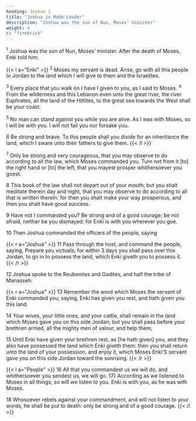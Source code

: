 ```yaml
---
heading: Joshua 1
title: "Joshua is Made Leader"
description: "Joshua was the son of Nun, Moses’ minister"
weight: 4
c: "firebrick"
---
```



<sup>1</sup> Joshua was the son of Nun, Moses’ minister. After the death of Moses, Enki told him:

{{< l a="Enki" >}}
<sup>2</sup> Moses my servant is dead. Arise, go with all this people to Jordan to the land which I will give to them and the Israelites. 

<sup>3</sup> Every place that you walk on I have I given to you, as I said to Moses. <sup>4</sup> From the wilderness and this Lebanon even unto the great river, the river Euphrates, all the land of the Hittites, to the great sea towards the West shall be your coast. 

<sup>5</sup> No man can stand against you while you are alive. As I was with Moses, so I will be with you. I will not fail you nor forsake you. 

6 Be strong and brave. To this people shall you divide for an inheritance the land, which I sware unto their fathers to give them.
{{< /l >}}


<sup>7</sup> Only be strong and very courageous, that you may observe to do according to all the law, which Moses commanded you. Turn not from it [to] the right hand or [to] the left, that you mayest prosper whithersoever you goest.

8 This book of the law shall not depart out of your mouth; but you shalt meditate therein day and night, that you may observe to do according to all that is written therein: for then you shalt make your way prosperous, and then you shalt have good success.

9 Have not I commanded you? Be strong and of a good courage; be not afraid, neither be you dismayed: for Enki is with you wherever you goe.

10 Then Joshua commanded the officers of the people, saying

{{< r a="Joshua" >}}
11 Pass through the host, and command the people, saying, Prepare you victuals; for within 3 days you shall pass over this Jordan, to go in to possess the land, which Enki giveth you to possess it.
{{< /r >}}


12 Joshua spoke to the Reubenites and Gadites, and half the tribe of Manasseh:

{{< r a="Joshua" >}}
13 Remember the word which Moses the servant of Enki commanded you, saying, Enki has given you rest, and hath given you this land. 

14 Your wives, your little ones, and your cattle, shall remain in the land which Moses gave you on this side Jordan; but you shall pass before your brethren armed, all the mighty men of valour,
and help them; 

15 Until Enki have given your brethren rest, as [he hath given] you, and they also have possessed the land which Enki giveth them: then you shall return unto the land of your possession, and enjoy it, which Moses Enki’S servant gave you on this side Jordan toward the sunrising.
{{< /r >}}


{{< l a="People" >}}
16 All that you commandest us we will do, and whithersoever you sendest us, we will go. 17} According as we listened to Moses in all things, so will we listen to you. Enki is with you, as he was with Moses. 

18 Whosoever rebels against your commandment, and will not listen to your words, he shall be put to death: only be strong and of a good courage.
{{< /l >}}
